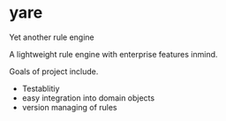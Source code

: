# yare
Yet another rule engine

A lightweight rule engine with enterprise features inmind. 

Goals of project include.
- Testablitiy 
- easy integration into domain objects 
- version managing of rules



